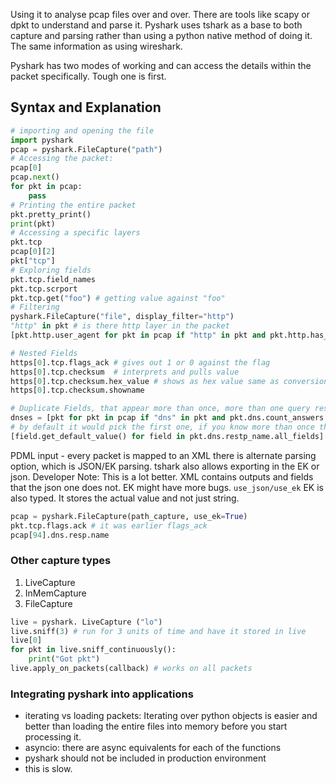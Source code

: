 Using it to analyse pcap files over and over. There are tools like scapy or dpkt to understand and parse it. Pyshark uses tshark as a base to both capture and parsing rather than using a python native method of doing it. The same information as using wireshark.

Pyshark has two modes of working and can access the details within the packet specifically. Tough one is first. 

## Syntax and Explanation

```python 
# importing and opening the file
import pyshark 
pcap = pyshark.FileCapture("path")
# Accessing the packet: 
pcap[0]
pcap.next()
for pkt in pcap: 
	pass
# Printing the entire packet 
pkt.pretty_print()
print(pkt)
# Accessing a specific layers 
pkt.tcp 
pcap[0][2]
pkt["tcp"]
# Exploring fields 
pkt.tcp.field_names
pkt.tcp.scrport
pkt.tcp.get("foo") # getting value against "foo"
# Filtering 
pyshark.FileCapture("file", display_filter="http")
"http" in pkt # is there http layer in the packet 
[pkt.http.user_agent for pkt in pcap if "http" in pkt and pkt.http.has_field("user_agent")] # can write an iterative over the opened file
```

```python 
# Nested Fields 
https[0].tcp.flags_ack # gives out 1 or 0 against the flag 
https[0].tcp.checksum  # interprets and pulls value 
https[0].tcp.checksum.hex_value # shows as hex value same as conversion 
https[0].tcp.checksum.showname 

# Duplicate Fields, that appear more than once, more than one query response 
dnses = [pkt for pkt in pcap if "dns" in pkt and pkt.dns.count_answers.int_value == 2]
# by default it would pick the first one, if you know more than once then have to iterate and find further. It will return an object and not the string, the object needs to be unpacked further for each one of the values. The second part is true if you start using the all_fields in which it would look for all possible ones. 
[field.get_default_value() for field in pkt.dns.restp_name.all_fields]
```

PDML input - every packet is mapped to an XML there is alternate parsing option, which is JSON/EK parsing. tshark also allows exporting in the EK or json. 
Developer Note: This is a lot better. XML contains outputs and fields that the json one does not. EK might have more bugs. `use_json/use_ek` EK is also typed. It stores the actual value and not just string. 
```python
pcap = pyshark.FileCapture(path_capture, use_ek=True)
pkt.tcp.flags.ack # it was earlier flags_ack
pcap[94].dns.resp.name
```

### Other capture types 
1. LiveCapture
2. InMemCapture
3. FileCapture

```python 
live = pyshark. LiveCapture ("lo")
live.sniff(3) # run for 3 units of time and have it stored in live
live[0]
for pkt in live.sniff_continuously(): 
	print("Got pkt")
live.apply_on_packets(callback) # works on all packets 
```

### Integrating pyshark into applications 

- iterating vs loading packets: Iterating over python objects is easier and better than loading the entire files into memory before you start processing it. 
- asyncio: there are async equivalents for each of the functions 
- pyshark should not be included in production environment 
- this is slow.